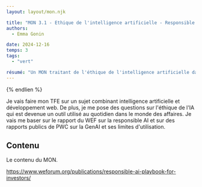 ```yaml
---
layout: layout/mon.njk

title: "MON 3.1 - Ethique de l'intelligence artificielle - Responsible AI"
authors:
  - Emma Gonin

date: 2024-12-16
temps: 3
tags:
  - "vert"

résumé: "Un MON traitant de l'éthique de l'intelligence artificielle dans les entreprises et dans notre usage personnel."
---
```


{% endlien %}

Je vais faire mon TFE sur un sujet combinant intelligence artificielle et développement web. De plus, je me pose des questions sur l'éthique de l'IA qui est devenue un outil utilisé au quotidien dans le monde des affaires. Je vais me baser sur le rapport du WEF sur la responsible AI et sur des rapports publics de PWC sur la GenAI et ses limites d'utilisation.

## Contenu

Le contenu du MON.

https://www.weforum.org/publications/responsible-ai-playbook-for-investors/
